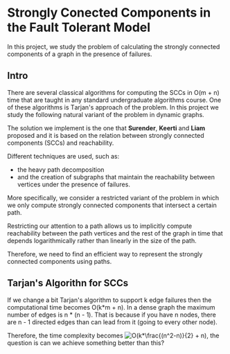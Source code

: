 # Strongly Conected Components in the Fault Tolerant Model

In this project, we study the problem of calculating the strongly connected components of a graph in the presence of failures. 

## Intro

There are several classical algorithms for computing the SCCs in O(m + n) time that are taught in any standard undergraduate algorithms course. One of these algorithms is Τarjan's approach of the problem. In this project we study the following natural variant of the problem in dynamic graphs.

The solution we implement is the one that **Surender**, **Keerti** and **Liam** proposed and it is based on the relation between strongly connected components (SCCs) and reachability. 

Different techniques are used, such as:
- the heavy path decomposition 
- and the creation of subgraphs that maintain the reachability between vertices under the presence of failures. 

More specifically, we consider a restricted variant of the problem in which we only compute strongly connected components that intersect a certain path. 

Restricting our attention to a path allows us to implicitly compute reachability between the path vertices and the rest of the graph in time that depends logarithmically rather than linearly in the size of the path. 

Therefore, we need to find an efficient way to represent the strongly connected components using paths.


## Tarjan's Algorithn for SCCs

If we change a bit Tarjan's algorithm to support k edge failures then the computational time becomes O(k*m + n). In a dense graph the maximum number of edges is n * (n - 1). That is because if you have n nodes, there are n - 1 directed edges than can lead from it (going to every other node). 

Therefore, the time complexity becomes <img src="https://latex.codecogs.com/svg.image?O(k*\frac{(n^2-n)}{2}&space;&plus;&space;n)" title="O(k*\frac{(n^2-n)}{2} + n)" />, the question is can we achieve something better than this?





